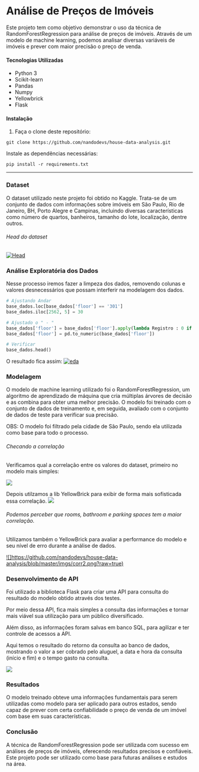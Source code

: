 # Análise de Preços de Imóveis

Este projeto tem como objetivo demonstrar o uso da técnica de RandomForestRegression para análise de preços de imóveis. Através de um modelo de machine learning, podemos analisar diversas variáveis de imóveis e prever com maior precisão o preço de venda.

#### Tecnologias Utilizadas
* Python 3
* Scikit-learn
* Pandas
* Numpy
* Yellowbrick
* Flask

####  Instalação
1. Faça o clone deste repositório:

```
git clone https://github.com/nandodevs/house-data-analysis.git
```
Instale as dependências necessárias:

```
pip install -r requirements.txt
```
--------------------------------------------------
### Dataset
O dataset utilizado neste projeto foi obtido no Kaggle. Trata-se de um conjunto de dados com informações sobre imóveis em São Paulo, Rio de Janeiro, BH, Porto Alegre e Campinas, incluindo diversas características como número de quartos, banheiros, tamanho do lote, localização, dentre outros.

###### Head do dataset

[![Head](https://github.com/nandodevs/house-data-analysis/blob/master/imgs/img1.PNG?raw=true "Head")](https://github.com/nandodevs/house-data-analysis/blob/master/imgs/img1.PNG?raw=true "Head")

### Análise Exploratória dos Dados
Nesse processo iremos fazer a limpeza dos dados, removendo colunas e valores desnecessários que possam interferir na modelagem dos dados.

```python
# Ajustando Andar
base_dados.loc[base_dados['floor'] == '301']
base_dados.iloc[2562, 5] = 30

# Ajustado o " - "
base_dados['floor'] = base_dados['floor'].apply(lambda Registro : 0 if Registro == '-' else Registro) # Se tiver - substitui por 0
base_dados['floor'] = pd.to_numeric(base_dados['floor'])

# Verificar
base_dados.head()

```
O resultado fica assim:
[![eda](https://github.com/nandodevs/house-data-analysis/blob/master/imgs/eda1.PNG?raw=true "eda")](https://github.com/nandodevs/house-data-analysis/blob/master/imgs/eda1.PNG?raw=true "eda")

### Modelagem
O modelo de machine learning utilizado foi o RandomForestRegression, um algoritmo de aprendizado de máquina que cria múltiplas árvores de decisão e as combina para obter uma melhor precisão. O modelo foi treinado com o conjunto de dados de treinamento e, em seguida, avaliado com o conjunto de dados de teste para verificar sua precisão.

OBS: O modelo foi filtrado pela cidade de São Paulo, sendo ela utilizada como base para todo o processo.

###### Checando a correlação
Verificamos qual a correlação entre os valores do dataset, primeiro no modelo mais simples:

[![](https://github.com/nandodevs/house-data-analysis/blob/master/imgs/corr1.PNG?raw=true)](https://github.com/nandodevs/house-data-analysis/blob/master/imgs/corr1.PNG?raw=true)

Depois utilzamos a lib YellowBrick para exibir de forma mais sofisticada essa correlação.
[![](https://github.com/nandodevs/house-data-analysis/blob/master/imgs/corr2.png?raw=true)](https://github.com/nandodevs/house-data-analysis/blob/master/imgs/corr2.png?raw=true)

###### Podemos perceber que rooms, bathroom e parking spaces tem a maior correlação.

Utilizamos também o YellowBrick para avaliar a performance do modelo e seu nível de erro durante a análise de dados.

[![]https://github.com/nandodevs/house-data-analysis/blob/master/imgs/corr2.png?raw=true)](https://github.com/nandodevs/house-data-analysis/blob/master/imgs/corr2.png?raw=true)

### Desenvolvimento de API
Foi utilizado a biblioteca Flask para criar uma API para consulta do resultado do modelo obtido através dos testes.

Por meio dessa API, fica mais simples a consulta das informações e tornar mais viável sua utilização para um público diversificado.

Além disso, as informações foram salvas em banco SQL, para agilizar e ter controle de acessos a API.

Aqui temos o resultado do retorno da consulta ao banco de dados, mostrando o valor a ser cobrado pelo aluguel, a data e hora da consulta (início e fim) e o tempo gasto na consulta.

[![](https://github.com/nandodevs/house-data-analysis/blob/master/imgs/api1.PNG?raw=true)](https://github.com/nandodevs/house-data-analysis/blob/master/imgs/api1.PNG?raw=true)

### Resultados
O modelo treinado obteve uma informações fundamentais para serem utilizadas como modelo para ser aplicado para outros estados, sendo capaz de prever com certa confiabilidade o preço de venda de um imóvel com base em suas características.

### Conclusão
A técnica de RandomForestRegression pode ser utilizada com sucesso em análises de preços de imóveis, oferecendo resultados precisos e confiáveis. Este projeto pode ser utilizado como base para futuras análises e estudos na área.
